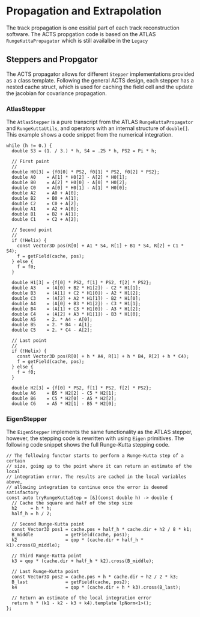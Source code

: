# Propagation and Extrapolation

The track propagation is one essitial part of each track reconstruction software. The ACTS propgation code is based on the ATLAS `RungeKuttaPropagator` which is still availalbe in the `Legacy` 

## Steppers and Propgator

The ACTS propagator allows for different `Stepper` implementations provided as a class template.
Following the general ACTS design, each stepper has a nested cache struct, which is used for caching the field cell and
the update the jacobian for covariance propagation.

### AtlasStepper

The `AtlasStepper` is a pure transcript from the ATLAS `RungeKuttaPropagator` and `RungeKuttaUtils`, and operators with an internal structure of `double[]`. This example shows a code snippet from the numerical integration.

    while (h != 0.) {
      double S3 = (1. / 3.) * h, S4 = .25 * h, PS2 = Pi * h;

      // First point
      //
      double H0[3] = {f0[0] * PS2, f0[1] * PS2, f0[2] * PS2};
      double A0    = A[1] * H0[2] - A[2] * H0[1];
      double B0    = A[2] * H0[0] - A[0] * H0[2];
      double C0    = A[0] * H0[1] - A[1] * H0[0];
      double A2    = A0 + A[0];
      double B2    = B0 + A[1];
      double C2    = C0 + A[2];
      double A1    = A2 + A[0];
      double B1    = B2 + A[1];
      double C1    = C2 + A[2];

      // Second point
      //
      if (!Helix) {
        const Vector3D pos(R[0] + A1 * S4, R[1] + B1 * S4, R[2] + C1 * S4);
        f = getField(cache, pos);
      } else {
        f = f0;
      }

      double H1[3] = {f[0] * PS2, f[1] * PS2, f[2] * PS2};
      double A3    = (A[0] + B2 * H1[2]) - C2 * H1[1];
      double B3    = (A[1] + C2 * H1[0]) - A2 * H1[2];
      double C3    = (A[2] + A2 * H1[1]) - B2 * H1[0];
      double A4    = (A[0] + B3 * H1[2]) - C3 * H1[1];
      double B4    = (A[1] + C3 * H1[0]) - A3 * H1[2];
      double C4    = (A[2] + A3 * H1[1]) - B3 * H1[0];
      double A5    = 2. * A4 - A[0];
      double B5    = 2. * B4 - A[1];
      double C5    = 2. * C4 - A[2];

      // Last point
      //
      if (!Helix) {
        const Vector3D pos(R[0] + h * A4, R[1] + h * B4, R[2] + h * C4);
        f = getField(cache, pos);
      } else {
        f = f0;
      }

      double H2[3] = {f[0] * PS2, f[1] * PS2, f[2] * PS2};
      double A6    = B5 * H2[2] - C5 * H2[1];
      double B6    = C5 * H2[0] - A5 * H2[2];
      double C6    = A5 * H2[1] - B5 * H2[0];
      
      

### EigenStepper

The `EigenStepper` implements the same functionality as the ATLAS stepper, however, the stepping code 
is rewritten with using `Eigen` primitives. The following code snippet shows the full Runge-Kutta stepping code. 

    // The following functor starts to perform a Runge-Kutta step of a certain
    // size, going up to the point where it can return an estimate of the local
    // integration error. The results are cached in the local variables above,
    // allowing integration to continue once the error is deemed satisfactory
    const auto tryRungeKuttaStep = [&](const double h) -> double {
      // Cache the square and half of the step size
      h2     = h * h;
      half_h = h / 2;

      // Second Runge-Kutta point
      const Vector3D pos1 = cache.pos + half_h * cache.dir + h2 / 8 * k1;
      B_middle            = getField(cache, pos1);
      k2                  = qop * (cache.dir + half_h * k1).cross(B_middle);

      // Third Runge-Kutta point
      k3 = qop * (cache.dir + half_h * k2).cross(B_middle);

      // Last Runge-Kutta point
      const Vector3D pos2 = cache.pos + h * cache.dir + h2 / 2 * k3;
      B_last              = getField(cache, pos2);
      k4                  = qop * (cache.dir + h * k3).cross(B_last);

      // Return an estimate of the local integration error
      return h * (k1 - k2 - k3 + k4).template lpNorm<1>();
    };